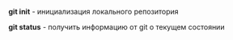 **git init** - инициализация локального репозитория

**git status** - получить информацию от git о текущем состоянии